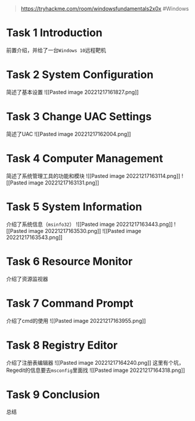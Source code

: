 > https://tryhackme.com/room/windowsfundamentals2x0x
> #Windows 

# Task 1 Introduction

前置介绍，并给了一台`Windows 10`远程靶机

# Task 2 System Configuration

简述了基本设置
![[Pasted image 20221217161827.png]]

# Task 3 Change UAC Settings

简述了UAC
![[Pasted image 20221217162004.png]]

# Task 4 Computer Management

简述了系统管理工具的功能和模块
![[Pasted image 20221217163114.png]]
![[Pasted image 20221217163131.png]]

# Task 5 System Information

介绍了系统信息（`msinfo32`）
![[Pasted image 20221217163443.png]]
![[Pasted image 20221217163530.png]]
![[Pasted image 20221217163543.png]]

# Task 6 Resource Monitor

介绍了资源监视器

# Task 7 Command Prompt

介绍了cmd的使用
![[Pasted image 20221217163955.png]]

# Task 8 Registry Editor

介绍了注册表编辑器
![[Pasted image 20221217164240.png]]
这里有个坑，Regedit的信息要去`msconfig`里面找
![[Pasted image 20221217164318.png]]

# Task 9 Conclusion

总结